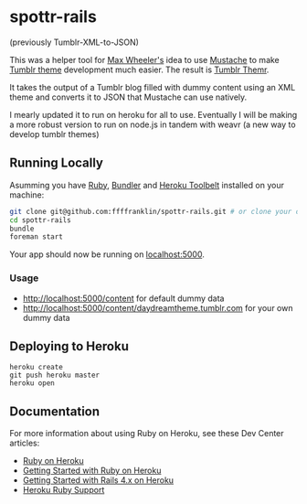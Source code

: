 # spottr-rails 

(previously Tumblr-XML-to-JSON)

This was a helper tool for [Max Wheeler's](http://makenosound.com/) idea to use 
[Mustache](http://mustache.github.com/) to make [Tumblr theme](http://www.tumblr.com/docs/en/custom_themes) 
development much easier. The result is [Tumblr Themr](http://tumblrthemr.icelab.com.au/).

It takes the output of a Tumblr blog filled with dummy content using an XML theme and converts it to JSON that Mustache can use natively.

I mearly updated it to run on heroku for all to use.  Eventually I will be making a more robust version to run on node.js in tandem with weavr (a new way to develop tumblr themes)

## Running Locally

Asumming you have [Ruby](https://www.ruby-lang.org), [Bundler](http://bundler.io) and [Heroku Toolbelt](https://toolbelt.heroku.com) installed on your machine:

```sh
git clone git@github.com:ffffranklin/spottr-rails.git # or clone your own fork
cd spottr-rails
bundle
foreman start
```

Your app should now be running on [localhost:5000](http://localhost:5000/).

### Usage

* [http://localhost:5000/content](http://localhost:5000/content) for default dummy data
* [http://localhost:5000/content/daydreamtheme.tumblr.com](http://localhost:5000/content/daydreamtheme.tumblr.com) for your own dummy data

## Deploying to Heroku

```
heroku create
git push heroku master
heroku open
```

## Documentation

For more information about using Ruby on Heroku, see these Dev Center articles:

- [Ruby on Heroku](https://devcenter.heroku.com/categories/ruby)
- [Getting Started with Ruby on Heroku](https://devcenter.heroku.com/articles/getting-started-with-ruby)
- [Getting Started with Rails 4.x on Heroku](https://devcenter.heroku.com/articles/getting-started-with-rails4)
- [Heroku Ruby Support](https://devcenter.heroku.com/articles/ruby-support)
